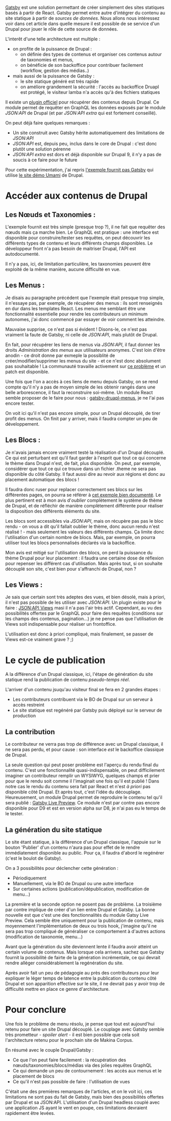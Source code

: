[Gatsby](https://www.gatsbyjs.org/) est une solution permettant de créer simplement des sites statiques basés à partir de React.
Gatsby permet entre autre d'intégrer du contenu au site statique à partir de *sources de données*. Nous allons nous intéressez voir
dans cet article dans quelle mesure il est possible de se service d'un Drupal pour jouer le rôle de cette source de données.

L'interêt d'une telle architecture est multiple :

* on profite de la puissance de Drupal :
  * on définie des types de contenus et organiser ces contenus autour de taxonomies et menus,
  * on bénéficie de son backoffice pour contribuer facilement (workflow, gestion des médias..)
* mais aussi de la puissance de Gatsby :
  * le site statique généré est très rapide
  * on améliore grandement la sécurité : l'accès au backoffice Druapl est protégé, le visiteur lamba n'a accès qu'à des fichiers statiques

Il existe un [plugin officiel](https://www.gatsbyjs.org/docs/sourcing-from-drupal/) pour récupérer des contenus depuis Drupal.
Ce module permet de requêter en GraphQL les données exposés par le module *JSON:API* de Drupal (et par *JSON:API extra* qui
est fortement conseillé).

On peut déjà faire quelques remarques :

* Un site construit avec Gatsby hérite automatiquement des limitations de *JSON:API*
* *JSON:API* est, depuis peu, inclus dans le core de Drupal : c'est donc plutôt une solution pérenne
* *JSON:API extra* est dors et déjà disponible sur Drupal 9, il n'y a pas de soucis à ce faire pour le future

Pour cette expérimentation, j'ai repris [l'exemple fournit pas Gatsby](https://github.com/gatsbyjs/gatsby/tree/master/examples/using-drupal)
qui utilise [le site démo Umami](https://www.drupal.org/project/umami) de Drupal.

# Accéder aux contenus de Drupal

## Les Nœuds et Taxonomies :

L'exemple fournit est très simple (presque trop ?), il ne fait que requêter des nœuds mais ça marche bien.
Le GraphQL est pratique : une interface est disponible pour construire/tester ses requêtes, on peut découvrir les différents types
de contenu et leurs différents champs disponibles. Le développeur front n'a pas besoin de maitriser Drupal, l'API est autodocumenté.

Il n'y a pas, ici, de limitation particulière, les taxonomies peuvent être exploité de la même manière, aucune difficulté en vue.

## Les Menus :

Je disais au paragraphe précédent que l'exemple était presque trop simple, il n'essaye pas, par exemple, de récupérer des menus : ils sont
renseignés en dur dans les templates React. Les menus me semblant être une fonctionnalité essentielle pour rendre les contributeurs un minimum
autonomes, j'ai donc commencé par essayer de voir comment les atteindre.

Mauvaise supprise, ce n'est pas si évident ! Disons-le, ce n'est pas vraiment la faute de Gatsby, ni celle de *JSON:API*, mais plutôt de Drupal.

En fait, pour récupérer les liens de menus via *JSON:API*, il faut donner les droits *Administration des menus* aux utilisateurs anonymes. C'est
loin d'être anodin - ce droit donne par exmeple la possiblité de créer/modifier/supprimer les menus du site - et ce n'est donc absolument pas
souhaitable ! La communauté travaille activement sur [ce problème](https://www.drupal.org/project/drupal/issues/2915792) et un patch est disponible.

Une fois que l'on a accès à ces liens de menu depuis Gatsby, on se rend compte qu'il n'y a pas de moyen simple de les obtenir rangés dans une belle
arborescence, il faut la reconstruire soi-même. Un module React semble proposer de le faire pour nous : [gatsby-druapl-menus](https://www.npmjs.com/package/@xaviemirmon/gatsby-drupal-menus),
je ne l'ai pas encore tester.

On voit ici qu'il n'est pas encore simple, pour un Drupal découplé, de tirer profit des menus. On finit par y arriver, mais il faudra compter un
peu de développement.

## Les Blocs :

Je n'avais jamais encore vraiment testé la réalisation d'un Drupal découplé. Ce qui est perturbant est qu'il faut garder à l'esprit que tout ce qui
concerne le thème dans Drupal n'est, de fait, plus disponible. On peut, par exemple, considérer que tout ce qui ce trouve dans un fichier .theme ne
sera pas disponible du côté Gatsby. Il faut aussi dire au revoir aux régions et donc au placement automatique des blocs !

Il faudra donc ruser pour replacer correctement ses blocs sur les différentes pages, on pourra se référer à
[cet exemple bien documenté](https://www.jamesdflynn.com/development/using-drupal-blocks-decoupled-gatsbyjs-application). Le plus pertinent est à mon
avis d'*oublier* complètement le système de thème de Drupal, et de réfléchir de manière complètement différente pour réaliser la disposition des
différents éléments du site.

Les blocs sont accessibles via *JSON:API*, mais on récupère pas pas le bloc rendu - on vous a dit qu'il fallait oublier le thème, donc aucun rendu
n'est réalisé ! - mais seulement les valeurs des différents champs. Ça limite donc l'utilisation d'un certain nombre de blocs. Mais, par exemple,
on pourra utiliser tout les blocs personnalisés déclarés via la backoffice.

Mon avis est mitigé sur l'utilisation des blocs, on perd la puissance du thème Drupal pour leur placement : il faudra une certaine dose de réflexion
pour repenser les différent cas d'utilisation. Mais après tout, si on souhaite découplé son site, c'est bien pour s'affranchi de Drupal, non ?

## Les Views :

Je sais que certain sont très adeptes des vues, et bien désolé, mais à priori, il n'est pas possible de les utiliser avec *JSON:API*. Un plugin existe
pour le faire : [JSON:API Views](https://www.drupal.org/project/jsonapi_views) masi il n'a pas l'air très actif. Cependant, au vu des possibilités offertes
par le GraphQL pour faire des requêtes (conditions sur les champs des contenus, pagination...) je ne pense pas que l'utilisation de Views soit indispensable
pour réaliser un frontoffice.

L'utilisation est donc à priori compliqué, mais finalement, se passer de Views est-ce vraiment grave ? ;)

# Le cycle de publication

A la différence d'un Drupal classique, ici, l'étape de génération du site statique rend la publication de contenu *pseudo-temps réel*.

L'arriver d'un contenu jsuqu'au visiteur final se fera en 2 grandes étapes :

* Les contributeurs contribuent via le BO de Drupal sur un serveur à accès restreint
* Le site statique est regénéré par Gatsby puis déployé sur le serveur de production

## La contribution

Le contributeur ne verra pas trop de différence avec un Drupal classique, il ne sera pas perdu, et pour cause : son interface *est* le backoffice
classique de Drupal.

La seule question qui peut poser problème est l'aperçu du rendu final du contenu. C'est une fonctionnalité quasi-indispensable, on peut difficilement
imaginer un contributeur remplir un WYSIWYG, quelques champs et prier pour que le rendu soit comme il l'imaginait une fois qu'il est publié ! Dans notre
cas le rendu du contenu sera fait par React et n'est *à priori* pas disponible côté Drupal. Et après tout, c'est l'idée du découplage. Heureusement, un
module Drupal permet de reproduire le contenu tel qu'il sera publié : [Gatsby Live Preview](https://www.drupal.org/project/gatsby). Ce module n'est par
 contre pas encore disponible pour D9 et est en version alpha sur D8, je n'ai pas eu le temps de le tester.

## La génération du site statique

Le site étant statique, à la différence d'un Drupal classique, l'appuie sur le bouton 'Publier' d'un contenu n'aura pas pour effet de le rendre immédiatement
disponible au public. Pour ça, il faudra d'abord le regénérer (c'est le boulot de Gatsby).

On a 3 possibilités pour déclencher cette génération :

* Périodiquement
* Manuellement, via le BO de Drupal ou une autre interface
* Sur certaines actions (publication/dépublication, modification de menu...)

La première et la seconde option ne posent pas de problème. La troisième par contre implique de créer d'un lien entre Drupal et Gatsby. La bonne
nouvelle est que c'est une des fonctionnalités du module Gatsy Live Preview. Cela semble être uniquement pour la publication de contenu, mais
moyennement l'implémentation de deux ou trois hook, j'imagine qu'il ne sera pas trop compliqué de généraliser ce comportement à d'autres actions
(modification de taxonomie, menu...)

Avant que la génération du site deviennent lente il faudra avoir atteint un certain volume de contenus. Mais lorsque cela arrivera, sachez que
Gatsby fournit la possibilité de fairte de la génération incrémentale, ce qui devrait rendre alléger considérablement la regénération du site.

Après avoir fait un peu de pédagogie au près des contributeurs pour leur expliquer le léger temps de latence entre la publication du contenu côté
Drupal et son apparition effective sur le site, il ne devrait pas y avoir trop de difficulté mettre en place ce genre d'architecture.

# Pour conclure

Une fois le problème de menu résolu, je pense que tout est aujourd'hui retenu pour faire un site Drupal découplé. Le couplage avec Gatsby semble très
prometteur - *spoiler alert* - il est bien possible que cela soit l'architecture retenu pour le prochain site de Makina Corpus.

En résumé avec le couple Drupal/Gatsby :
* Ce que l'on peut faire facilement : la récupération des nœuds/taxonomies/blocs/médias via des jolies requêtes GraphQL
* Ce qui demande un peu de contournement : les accès aux menus et le placement de blocs
* Ce qu'il n'est pas possible de faire : l'utilisation de vues

C'était une des premières remarques de l'articles, et on le voit ici, ces limitations ne sont pas du fait de Gatsby, mais bien des possibilités offertes
par Drupal et sa JSON:API. L'utilisation d'un Drupal headless couplé avec une application JS ayant le vent en poupe, ces limitations devraient rapidement
être levées.
